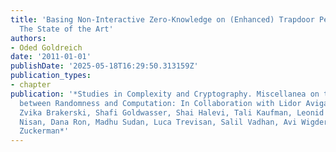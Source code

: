 ```yaml
---
title: 'Basing Non-Interactive Zero-Knowledge on (Enhanced) Trapdoor Permutations:
  The State of the Art'
authors:
- Oded Goldreich
date: '2011-01-01'
publishDate: '2025-05-18T16:29:50.313159Z'
publication_types:
- chapter
publication: '*Studies in Complexity and Cryptography. Miscellanea on the Interplay
  between Randomness and Computation: In Collaboration with Lidor Avigad, Mihir Bellare,
  Zvika Brakerski, Shafi Goldwasser, Shai Halevi, Tali Kaufman, Leonid Levin, Noam
  Nisan, Dana Ron, Madhu Sudan, Luca Trevisan, Salil Vadhan, Avi Wigderson, David
  Zuckerman*'
---
```

